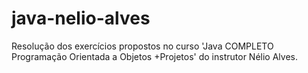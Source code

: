 # java-nelio-alves
 Resolução dos exercícios propostos no curso 'Java COMPLETO Programação Orientada a Objetos +Projetos' do instrutor Nélio Alves.
